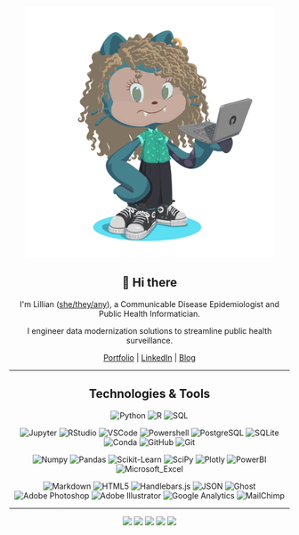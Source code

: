 
<div align=center>


  
<img src="https://github.com/tyg3rr/tyg3rr/blob/main/octocat-1694623381704.png" width="450px" height="450px" />
  
## 👋 Hi there


I'm Lillian ([she/they/any](https://en.pronouns.page/@tyg3r)), a Communicable Disease Epidemiologist and Public Health Informatician. 

I engineer data modernization solutions to streamline public health surveillance.

[Portfolio](https://tyg3r.com/) | [LinkedIn](https://www.linkedin.com/in/lillianjensen0/) | [Blog](https://tyg3r.com/tag/blog/)

---




## Technologies & Tools

![Python](https://img.shields.io/badge/-Python-000?&logo=Python)
![R](https://img.shields.io/badge/-R-000?&logo=R)
![SQL](https://img.shields.io/badge/-SQL-000?&logo=MySQL)


![Jupyter](https://img.shields.io/badge/-Jupyter-000?&logo=Jupyter)
![RStudio](https://img.shields.io/badge/-RStudio-000?&logo=RStudio)
![VSCode](https://img.shields.io/badge/-Visual%20Studio%20Code-000?&logo=Visual%20Studio%20Code)
![Powershell](https://img.shields.io/badge/-Powershell-000?&logo=powershell)
![PostgreSQL](https://img.shields.io/badge/-PostgreSQL-000?&logo=PostgreSQL)
![SQLite](https://img.shields.io/badge/-SQLite-000?&logo=SQLite)
![Conda](https://img.shields.io/badge/-Conda-000?&logo=anaconda)
![GitHub](https://img.shields.io/badge/-GitHub-000?&logo=github)
![Git](https://img.shields.io/badge/-Git-000?&logo=git)


![Numpy](https://img.shields.io/badge/-Numpy-000?&logo=Numpy)
![Pandas](https://img.shields.io/badge/-Pandas-000?&logo=Pandas)
![Scikit-Learn](https://img.shields.io/badge/-Scikit%20Learn-000?&logo=scikit%20learn)
![SciPy](https://img.shields.io/badge/-SciPy-000?&logo=SciPy)
![Plotly](https://img.shields.io/badge/-Plotly-000?&logo=Plotly)
![PowerBI](https://img.shields.io/badge/-PowerBI-000?&logo=Power%20BI)
![Microsoft_Excel](https://img.shields.io/badge/-Microsoft%20Excel-000?&logo=Microsoft%20Excel)


![Markdown](https://img.shields.io/badge/-Markdown-000?&logo=markdown)
![HTML5](https://img.shields.io/badge/-HTML5-000?&logo=HTML5)
![Handlebars.js](https://img.shields.io/badge/-Handlebars.js-000?&logo=Handlebars.js)
![JSON](https://img.shields.io/badge/-JSON-000?&logo=JSON)
![Ghost](https://img.shields.io/badge/-Ghost-000?&logo=ghost)
![Adobe Photoshop](https://img.shields.io/badge/-Adobe%20Photoshop-000?&logo=Adobe%20Photoshop)
![Adobe Illustrator](https://img.shields.io/badge/-Adobe%20Illustrator-000?&logo=Adobe%20Illustrator)
![Google Analytics](https://img.shields.io/badge/-Google%20Analytics-000?&logo=google%20analytics)
![MailChimp](https://img.shields.io/badge/-MailChimp-000?&logo=mailchimp)

---


<img src="https://github-profile-summary-cards.vercel.app/api/cards/profile-details?username=tyg3rr&theme=city_lights" />
<img src="http://github-profile-summary-cards.vercel.app/api/cards/repos-per-language?username=tyg3rr&theme=city_lights&exclude=rust" />
<img src="http://github-profile-summary-cards.vercel.app/api/cards/most-commit-language?username=tyg3rr&theme=city_lights&exclude=rust" />
<img src="http://github-profile-summary-cards.vercel.app/api/cards/stats?username=tyg3rr&theme=city_lights" />
<img src="http://github-profile-summary-cards.vercel.app/api/cards/productive-time?username=tyg3rr&theme=city_lights&utcOffset=-5" />


</div>

